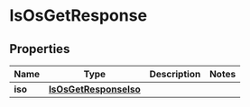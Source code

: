 

# IsOsGetResponse


## Properties

| Name | Type | Description | Notes |
|------------ | ------------- | ------------- | -------------|
|**iso** | [**IsOsGetResponseIso**](IsOsGetResponseIso.md) |  |  |



